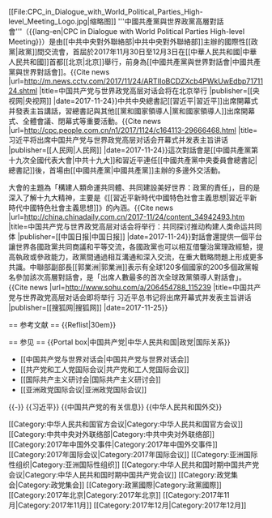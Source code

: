 [[File:CPC_in_Dialogue_with_World_Political_Parties_High-level_Meeting_Logo.jpg|缩略图]]
'''中國共產黨與世界政黨高層對話會'''（{{lang-en|CPC in Dialogue with World Political Parties High-level Meeting}}）是由[[中共中央對外聯絡部|中共中央對外聯絡部]]主辦的國際性[[政黨|政黨]]間交流會，首屆於2017年11月30日至12月3日在[[中華人民共和國|中華人民共和國]]首都[[北京|北京]]舉行，前身為[[中國共產黨與世界對話會|中國共產黨與世界對話會]]。<ref>{{Cite news |url=http://m.news.cctv.com/2017/11/24/ARTIIoBCDZXcb4PWkUwEdbp7171124.shtml |title=中国共产党与世界政党高层对话会将在北京举行 |publisher=[[央视网|央视网]] |date=2017-11-24}}</ref>中共中央總書記[[習近平|習近平]]出席開幕式并發表主旨講話，習總書記與其他[[黨和國家領導人|黨和國家領導人]]出席開幕式、全體會議、閉幕式等重要活動。<ref>{{Cite news |url=http://cpc.people.com.cn/n1/2017/1124/c164113-29666468.html |title=习近平将出席中国共产党与世界政党高层对话会开幕式并发表主旨讲话 |publisher=[[人民网|人民网]] |date=2017-11-24}}</ref>這次對話會是[[中國共產黨第十九次全國代表大會|中共十九大]]和習近平連任[[中國共產黨中央委員會總書記|總書記]]後，首場由[[中國共產黨|中國共產黨]]主辦的多邊外交活動。

大會的主題為「構建人類命運共同體、共同建設美好世界：政黨的責任」，目的是深入了解十九大精神，主要是《[[習近平新時代中國特色社會主義思想|習近平新時代中國特色社會主義思想]]》的內涵。<ref>{{Cite news |url=http://china.chinadaily.com.cn/2017-11/24/content_34942493.htm |title=中国共产党与世界政党高层对话会将举行：共同探讨推动构建人类命运共同体 |publisher=[[中国日报|中国日报]] |date=2017-11-24}}</ref>對話會還提供一個平台讓世界各國政黨共同商議和平等交流，各國政黨也可以相互借鑒治黨理政經驗，提高執政或參政能力，政黨間通過相互溝通和深入交流，在重大戰略問題上形成更多共識。中聯部副部長[[郭業洲|郭業洲]]表示有全球120多個國家的200多個政黨報名參加該次高層對話會，是「出席人數最多的首次全球政黨領導人對話會」。<ref>{{Cite news |url=http://www.sohu.com/a/206454788_115239 |title=中国共产党与世界政党高层对话会即将举行 习近平总书记将出席开幕式并发表主旨讲话 |publisher=[[搜狐网|搜狐网]] |date=2017-11-25}}</ref>

== 参考文献 ==
{{Reflist|30em}}

== 参见 ==
{{Portal box|中国共产党|中华人民共和国|政党|国际关系}}
* [[中国共产党与世界对话会|中国共产党与世界对话会]]
* [[共产党和工人党国际会议|共产党和工人党国际会议]]
* [[国际共产主义研讨会|国际共产主义研讨会]]
* [[亚洲政党国际会议|亚洲政党国际会议]]

{{-}}
{{习近平}}
{{中国共产党的有关信息}}
{{中华人民共和国外交}}

[[Category:中华人民共和国官方会议|Category:中华人民共和国官方会议]]
[[Category:中共中央对外联络部|Category:中共中央对外联络部]]
[[Category:2017年中国外交事件|Category:2017年中国外交事件]]
[[Category:2017年国际会议|Category:2017年国际会议]]
[[Category:亚洲国际性组织|Category:亚洲国际性组织]]
[[Category:中华人民共和国时期中国共产党会议‎|Category:中华人民共和国时期中国共产党会议‎]]
[[Category:政党集会|Category:政党集会]]
[[Category:政黨國際|Category:政黨國際]]
[[Category:2017年北京|Category:2017年北京]]
[[Category:2017年11月|Category:2017年11月]]
[[Category:2017年12月|Category:2017年12月]]